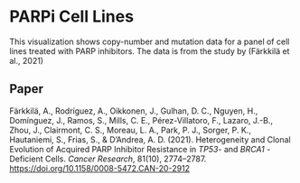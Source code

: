 # PARPi Cell Lines

This visualization shows copy-number and mutation data for a panel of cell lines
treated with PARP inhibitors. The data is from the study by (Färkkilä et al., 2021)

## Paper

Färkkilä, A., Rodríguez, A., Oikkonen, J., Gulhan, D. C., Nguyen, H., Domínguez,
J., Ramos, S., Mills, C. E., Pérez-Villatoro, F., Lazaro, J.-B., Zhou, J.,
Clairmont, C. S., Moreau, L. A., Park, P. J., Sorger, P. K., Hautaniemi, S.,
Frias, S., & D’Andrea, A. D. (2021). Heterogeneity and Clonal Evolution of
Acquired PARP Inhibitor Resistance in _TP53_- and _BRCA1_ -Deficient Cells. _Cancer
Research_, 81(10), 2774–2787. https://doi.org/10.1158/0008-5472.CAN-20-2912
